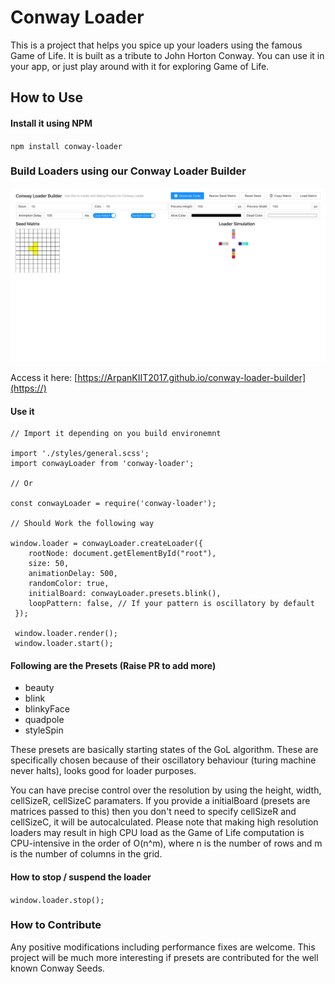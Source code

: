 # Conway Loader

This is a project that helps you spice up your loaders using the famous Game of Life. It is built as a tribute to John Horton Conway. You can use it in your app, or just play around with it for exploring Game of Life.

## How to Use

#### Install it using NPM

`npm install conway-loader`

### Build Loaders using our Conway Loader Builder


![](assets/20221115_055235_builder_screenshot.jpeg)

Access it here: [https://ArpanKIIT2017.github.io/conway-loader-builder](https://)

#### Use it

```
// Import it depending on you build environemnt

import './styles/general.scss';
import conwayLoader from 'conway-loader';

// Or

const conwayLoader = require('conway-loader');

// Should Work the following way

window.loader = conwayLoader.createLoader({
    rootNode: document.getElementById("root"),
    size: 50,
    animationDelay: 500,
    randomColor: true,
    initialBoard: conwayLoader.presets.blink(),
    loopPattern: false, // If your pattern is oscillatory by default
 });
 
 window.loader.render();
 window.loader.start();
```

#### Following are the Presets (Raise PR to add more)

* beauty
* blink
* blinkyFace
* quadpole
* styleSpin

These presets are basically starting states of the GoL algorithm. These are specifically chosen because of their oscillatory behaviour (turing machine never halts), looks good for loader purposes.

You can have precise control over the resolution by using the height, width, cellSizeR, cellSizeC paramaters. If you provide a initialBoard (presets are matrices passed to this) then you don't need to specify cellSizeR and cellSizeC, it will be autocalculated. Please note that making high resolution loaders may result in high CPU load as the Game of Life computation is CPU-intensive in the order of O(n^m), where n is the number of rows and m is the number of columns in the grid.

#### How to stop / suspend the loader

`window.loader.stop();`

### How to Contribute

Any positive modifications including performance fixes are welcome. This project will be much more interesting if presets are contributed for the well known Conway Seeds.
